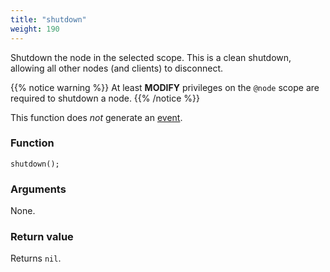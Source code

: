 ```yaml
---
title: "shutdown"
weight: 190
---
```


Shutdown the node in the selected scope. This is a clean shutdown, allowing all other nodes (and clients) to disconnect.

{{% notice warning %}}
At least **MODIFY** privileges on the `@node` scope are required to shutdown a node.
{{% /notice %}}

This function does *not* generate an [event](../../overview/events).

### Function

`shutdown();`

### Arguments

None.

### Return value

Returns `nil`.
